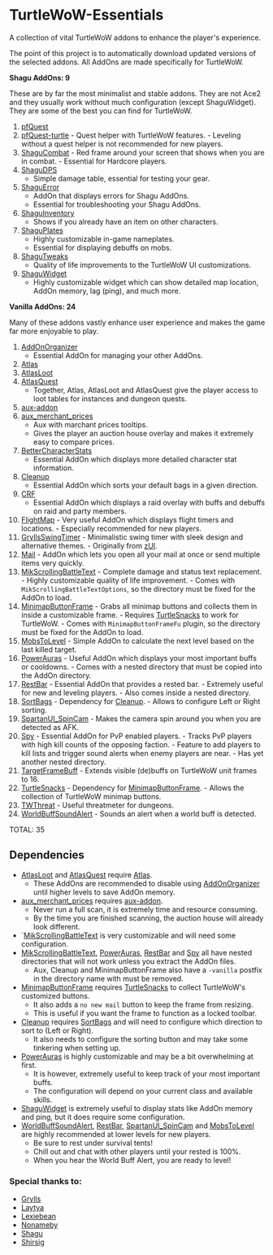 # TurtleWoW-Essentials
A collection of vital TurtleWoW addons to enhance the player's experience.

The point of this project is to automatically download updated versions of the selected addons. All AddOns are made specifically for TurtleWoW.

**Shagu AddOns: 9**

These are by far the most minimalist and stable addons.
They are not Ace2 and they usually work without much configuration (except ShaguWidget).
They are some of the best you can find for TurtleWoW.

  1. [pfQuest](https://github.com/shagu/pfQuest.git)
  2. [pfQuest-turtle](https://github.com/shagu/pfQuest-turtle.git)
    - Quest helper with TurtleWoW features.
    - Leveling without a quest helper is not recommended for new players.
  3. [ShaguCombat](https://github.com/shagu/ShaguCombat.git)
    - Red frame around your screen that shows when you are in combat.
    - Essential for Hardcore players.
 4. [ShaguDPS](https://github.com/shagu/ShaguDPS.git)
    - Simple damage table, essential for testing your gear.
 5. [ShaguError](https://github.com/shagu/ShaguError.git)
    - AddOn that displays errors for Shagu AddOns.
    - Essential for troubleshooting your Shagu AddOns.
 6. [ShaguInventory](https://github.com/shagu/ShaguInventory.git)
    - Shows if you already have an item on other characters.
 7. [ShaguPlates](https://github.com/shagu/ShaguPlates.git)
    - Highly customizable in-game nameplates.
    - Essential for displaying debuffs on mobs.
 8. [ShaguTweaks](https://github.com/shagu/ShaguTweaks.git)
    - Quality of life improvements to the TurtleWoW UI customizations.
 9. [ShaguWidget](https://github.com/shagu/ShaguWidget.git)
    - Highly customizable widget which can show detailed map location, AddOn memory, lag (ping), and much more.

**Vanilla AddOns: 24**

Many of these addons vastly enhance user experience and makes the game far more enjoyable to play.

 1. [AddOnOrganizer](https://github.com/Monteo/AddOnOrganizer.git)
    - Essential AddOn for managing your other AddOns.
 2. [Atlas](https://github.com/Nonameby/Atlas.git)
 3. [AtlasLoot](https://github.com/Lexiebean/AtlasLoot.git)
 4. [AtlasQuest](https://github.com/Nonameby/AtlasQuest.git)
    - Together, Atlas, AtlasLoot and AtlasQuest give the player access to loot tables for instances and dungeon quests.
 5. [aux-addon](https://github.com/shirsig/aux-addon-vanilla.git)
 6. [aux_merchant_prices](https://github.com/shirsig/aux_merchant_prices.git)
    - Aux with marchant prices tooltips.
    - Gives the player an auction house overlay and makes it extremely easy to compare prices.
 7. [BetterCharacterStats](https://github.com/Lexiebean/BetterCharacterStats.git)
    - Essential AddOn which displays more detailed character stat information.
 8. [Cleanup](https://github.com/shirsig/Cleanup-vanilla.git)
    - Essential AddOn which sorts your default bags in a given direction.
 9. [CRF](https://github.com/luskanek/CRF.git)
    - Essential AddOn which displays a raid overlay with buffs and debuffs on raid and party members.
 10. [FlightMap](https://github.com/GryllsAddons/FlightMap.git)
    - Very useful AddOn which displays flight timers and locations.
    - Especially recommended for new players.
 11. [GryllsSwingTimer](https://github.com/GryllsAddons/GryllsSwingTimer.git)
    - Minimalistic swing timer with sleek design and alternative themes.
    - Originally from [zUI](https://github.com/Ko0z/zUI.git).
 12. [Mail](https://github.com/EinBaum/Mail.git)
    - AddOn which lets you open all your mail at once or send multiple items very quickly.
 13. [MikScrollingBattleText](https://github.com/AtheneGenesis/Vanilla_MikScrollingBattleText.git)
    - Complete damage and status text replacement.
    - Highly customizable quality of life improvement.
    - Comes with `MikScrollingBattleTextOptions`, so the directory must be fixed for the AddOn to load.
 14. [MinimapButtonFrame](https://github.com/laytya/MinimapButtonFrame-vanilla.git)
    - Grabs all minimap buttons and collects them in inside a customizable frame.
    - Requires [TurtleSnacks](https://github.com/McPewPew/TurtleSnacks.git) to work for TurtleWoW.
    - Comes with `MinimapButtonFrameFu` plugin, so the directory must be fixed for the AddOn to load.
 15. [MobsToLevel](https://github.com/idontbyte/MobsToLevel.git)
    - Simple AddOn to calculate the next level based on the last killed target.
 16. [PowerAuras](https://github.com/laytya/PowerAuras-vanilla.git)
    - Useful AddOn which displays your most important buffs or cooldowns.
    - Comes with a nested directory that must be copied into the AddOn directory.
 17. [RestBar](https://github.com/Steelbash/RestBar.git)
    - Essential AddOn that provides a rested bar.
    - Extremely useful for new and leveling players.
    - Also comes inside a nested directory.
 18. [SortBags](https://github.com/refaim/SortBags.git)
    - Dependency for [Cleanup](https://github.com/shirsig/Cleanup-vanilla.git).
    - Allows to configure Left or Right sorting.
 19. [SpartanUI_SpinCam](https://github.com/Daribon/SpartanUI_SpinCam.git)
    - Makes the camera spin around you when you are detected as AFK.
 20. [Spy](https://github.com/laytya/Spy-vanilla.git)
    - Essential AddOn for PvP enabled players.
    - Tracks PvP players with high kill counts of the opposing faction.
    - Feature to add players to kill lists and trigger sound alerts when enemy players are near.
    - Has yet another nested directory.
 21. [TargetFrameBuff](https://github.com/ZiiMs/TargetFrameBuff.git)
    - Extends visible (de)buffs on TurtleWoW unit frames to 16.
 22. [TurtleSnacks](https://github.com/McPewPew/TurtleSnacks.git)
    - Dependency for [MinimapButtonFrame](https://github.com/laytya/MinimapButtonFrame-vanilla.git).
    - Allows the collection of TurtleWoW minimap buttons.
 23. [TWThreat](https://github.com/CosminPOP/TWThreat.git)
    - Useful threatmeter for dungeons.
 24. [WorldBuffSoundAlert](https://github.com/Bergador/WorldBuffSoundAlert.git)
    - Sounds an alert when a world buff is detected.

TOTAL: 35

## Dependencies
* [AtlasLoot](https://github.com/Lexiebean/AtlasLoot.git) and [AtlasQuest](https://github.com/Nonameby/AtlasQuest.git) require [Atlas](https://github.com/Nonameby/Atlas.git).
    - These AddOns are recommended to disable using [AddOnOrganizer](https://github.com/Monteo/AddOnOrganizer.git) until higher levels to save AddOn memory.
* [aux_merchant_prices](https://github.com/shirsig/aux_merchant_prices.git) requires [aux-addon](https://github.com/shirsig/aux-addon-vanilla.git).
    - Never run a full scan, it is extremely time and resource consuming.
    - By the time you are finished scanning, the auction house will already look different.
* `[MikScrollingBattleText](https://github.com/AtheneGenesis/Vanilla_MikScrollingBattleText.git) is very customizable and will need some configuration.
* [MikScrollingBattleText](https://github.com/AtheneGenesis/Vanilla_MikScrollingBattleText.git), [PowerAuras](https://github.com/laytya/PowerAuras-vanilla.git), [RestBar](https://github.com/Steelbash/RestBar.git) and [Spy](https://github.com/laytya/Spy-vanilla.git) all have nested directories that will not work unless you extract the AddOn files.
    - Aux, Cleanup and MinimapButtonFrame also have a `-vanilla` postfix in the directory name with must be removed.
* [MinimapButtonFrame](https://github.com/laytya/MinimapButtonFrame-vanilla.git) requires [TurtleSnacks](https://github.com/McPewPew/TurtleSnacks.git) to collect TurtleWoW's customized buttons.
    - It also adds a `no new mail` button to keep the frame from resizing.
    - This is useful if you want the frame to function as a locked toolbar.
* [Cleanup](https://github.com/shirsig/Cleanup-vanilla.git) requires [SortBags](https://github.com/refaim/SortBags.git) and will need to configure which direction to sort to (Left or Right).
    - It also needs to configure the sorting button and may take some tinkering when setting up.
* [PowerAuras](https://github.com/laytya/PowerAuras-vanilla.git) is highly customizable and may be a bit overwhelming at first. 
    - It is however, extremely useful to keep track of your most important buffs.
    - The configuration will depend on your current class and available skills.
* [ShaguWidget](https://github.com/shagu/ShaguWidget.git) is extremely useful to display stats like AddOn memory and ping, but it does require some configuration.
* [WorldBuffSoundAlert](https://github.com/Bergador/WorldBuffSoundAlert.git), [RestBar](https://github.com/Steelbash/RestBar.git), [SpartanUI_SpinCam](https://github.com/Daribon/SpartanUI_SpinCam.git) and [MobsToLevel](https://github.com/idontbyte/MobsToLevel.git) are highly recommended at lower levels for new players.
    - Be sure to rest under survival tents!
    - Chill out and chat with other players until your rested is 100%.
    - When you hear the World Buff Alert, you are ready to level!

### Special thanks to:
 - [Grylls](https://github.com/GryllsAddons)
 - [Laytya](https://github.com/laytya)
 - [Lexiebean](https://github.com/Lexiebean)
 - [Nonameby](https://github.com/Nonameby)
 - [Shagu](https://github.com/shagu)
 - [Shirsig](https://github.com/Shirsig)
